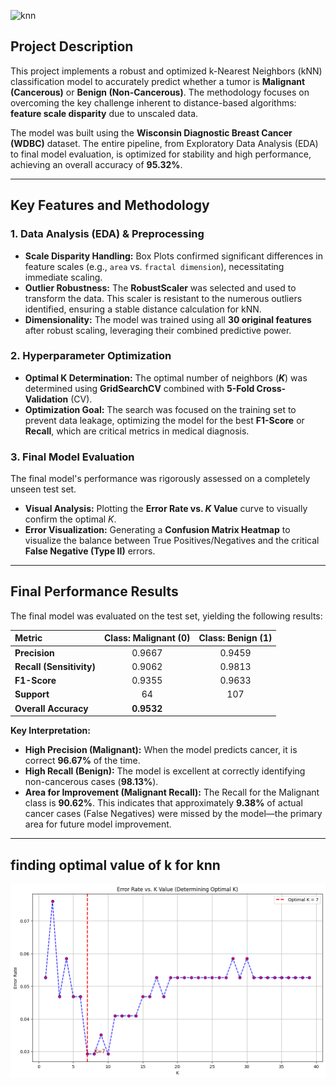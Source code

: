 ![knn](images/knn2.png)
## Project Description

This project implements a robust and optimized k-Nearest Neighbors (kNN) classification model to accurately predict whether a tumor is **Malignant (Cancerous)** or **Benign (Non-Cancerous)**. The methodology focuses on overcoming the key challenge inherent to distance-based algorithms: **feature scale disparity** due to unscaled data.

The model was built using the **Wisconsin Diagnostic Breast Cancer (WDBC)** dataset. The entire pipeline, from Exploratory Data Analysis (EDA) to final model evaluation, is optimized for stability and high performance, achieving an overall accuracy of **95.32%**.

---

##  Key Features and Methodology

### 1. Data Analysis (EDA) & Preprocessing

* **Scale Disparity Handling:** Box Plots confirmed significant differences in feature scales (e.g., `area` vs. `fractal dimension`), necessitating immediate scaling.
* **Outlier Robustness:** The **RobustScaler** was selected and used to transform the data. This scaler is resistant to the numerous outliers identified, ensuring a stable distance calculation for kNN.
* **Dimensionality:** The model was trained using all **30 original features** after robust scaling, leveraging their combined predictive power.

### 2. Hyperparameter Optimization

* **Optimal K Determination:** The optimal number of neighbors (**$K$**) was determined using **GridSearchCV** combined with **5-Fold Cross-Validation** (CV).
* **Optimization Goal:** The search was focused on the training set to prevent data leakage, optimizing the model for the best **F1-Score** or **Recall**, which are critical metrics in medical diagnosis.

### 3. Final Model Evaluation

The final model's performance was rigorously assessed on a completely unseen test set.

* **Visual Analysis:** Plotting the **Error Rate vs. $K$ Value** curve to visually confirm the $\text{optimal } K$.
* **Error Visualization:** Generating a **Confusion Matrix Heatmap** to visualize the balance between True Positives/Negatives and the critical **False Negative (Type II)** errors.

---

##  Final Performance Results

The final model was evaluated on the test set, yielding the following results:

| Metric | Class: Malignant (0) | Class: Benign (1) |
| :----- | :------------------: | :---------------: |
| **Precision** | $0.9667$ | $0.9459$ |
| **Recall (Sensitivity)** | $0.9062$ | $0.9813$ |
| **F1-Score** | $0.9355$ | $0.9633$ |
| **Support** | 64 | 107 |
| **Overall Accuracy** | **0.9532** | |

**Key Interpretation:**

* **High Precision (Malignant):** When the model predicts cancer, it is correct **96.67%** of the time.
* **High Recall (Benign):** The model is excellent at correctly identifying non-cancerous cases (**98.13%**).
* **Area for Improvement (Malignant Recall):** The Recall for the Malignant class is **90.62%**. This indicates that approximately **9.38%** of actual cancer cases (False Negatives) were missed by the model—the primary area for future model improvement.

---
## finding optimal value of k for knn
![find optimal value of k](images/knn.png)


